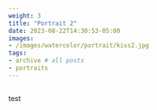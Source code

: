 ```yaml
---
weight: 3
title: "Portrait 2"
date: 2023-08-22T14:30:53-05:00
images:
- /images/watercolor/portrait/kiss2.jpg
tags:
- archive # all posts
- portraits
---
```

##
test